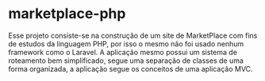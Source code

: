 # marketplace-php
Esse projeto consiste-se na construção de um site de MarketPlace com fins de estudos da linguagem PHP, por isso o mesmo não foi usado nenhum framework como o Laravel.
A aplicação mesmo possui um sistema de roteamento bem simplificado, 
segue uma separação de classes de uma forma organizada, a aplicação segue os conceitos de uma aplicação MVC.


